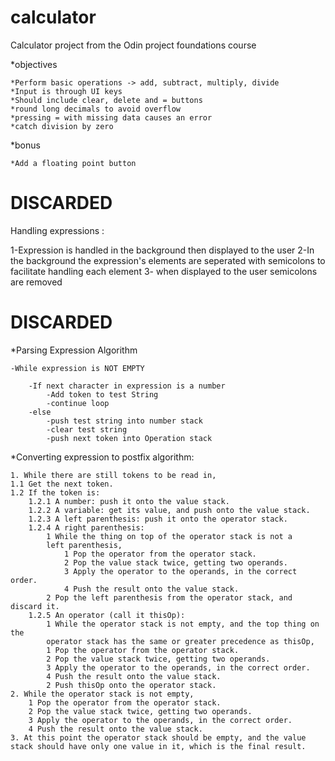 # calculator
Calculator project from the Odin project foundations course

*objectives

    *Perform basic operations -> add, subtract, multiply, divide
    *Input is through UI keys
    *Should include clear, delete and = buttons
    *round long decimals to avoid overflow
    *pressing = with missing data causes an error
    *catch division by zero

*bonus

    *Add a floating point button


# DISCARDED 
Handling expressions :

1-Expression is handled in the background then displayed to the user
2-In the background the expression's elements are seperated with semicolons to facilitate handling each element
3- when displayed to the user semicolons are removed

# DISCARDED

*Parsing Expression Algorithm

    -While expression is NOT EMPTY

        -If next character in expression is a number
            -Add token to test String
            -continue loop
        -else
            -push test string into number stack
            -clear test string
            -push next token into Operation stack


*Converting expression to postfix algorithm:

    1. While there are still tokens to be read in,
    1.1 Get the next token.
    1.2 If the token is:
        1.2.1 A number: push it onto the value stack.
        1.2.2 A variable: get its value, and push onto the value stack.
        1.2.3 A left parenthesis: push it onto the operator stack.
        1.2.4 A right parenthesis:
            1 While the thing on top of the operator stack is not a 
            left parenthesis,
                1 Pop the operator from the operator stack.
                2 Pop the value stack twice, getting two operands.
                3 Apply the operator to the operands, in the correct order.
                4 Push the result onto the value stack.
            2 Pop the left parenthesis from the operator stack, and discard it.
        1.2.5 An operator (call it thisOp):
            1 While the operator stack is not empty, and the top thing on the
            operator stack has the same or greater precedence as thisOp,
            1 Pop the operator from the operator stack.
            2 Pop the value stack twice, getting two operands.
            3 Apply the operator to the operands, in the correct order.
            4 Push the result onto the value stack.
            2 Push thisOp onto the operator stack.
    2. While the operator stack is not empty,
        1 Pop the operator from the operator stack.
        2 Pop the value stack twice, getting two operands.
        3 Apply the operator to the operands, in the correct order.
        4 Push the result onto the value stack.
    3. At this point the operator stack should be empty, and the value
    stack should have only one value in it, which is the final result.